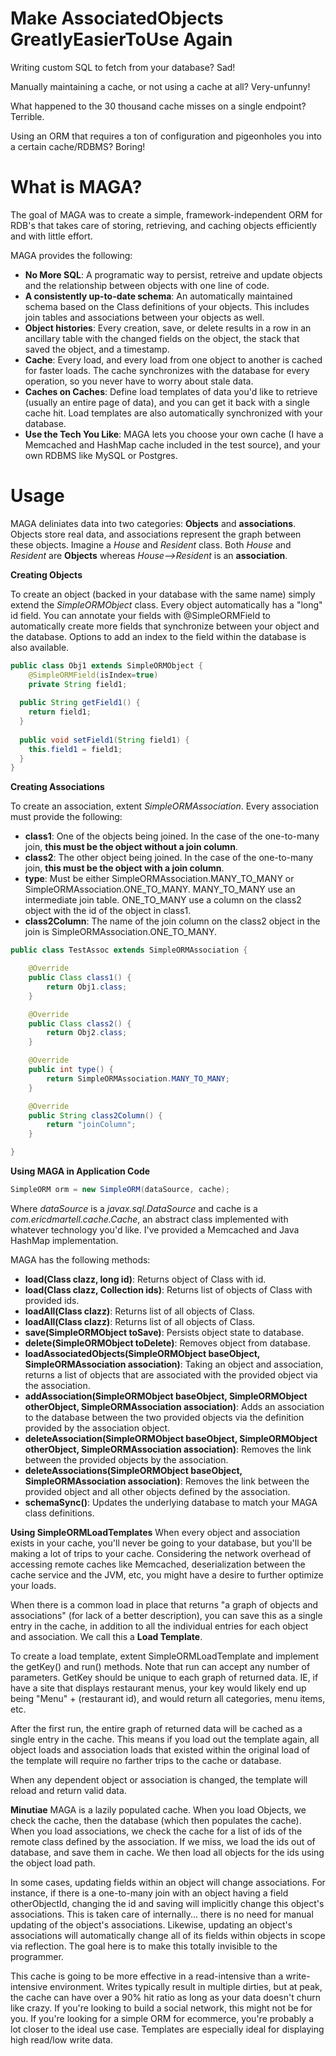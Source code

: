 # Make AssociatedObjects GreatlyEasierToUse Again

Writing custom SQL to fetch from your database?  Sad!

Manually maintaining a cache, or not using a cache at all?  Very-unfunny!

What happened to the 30 thousand cache misses on a single endpoint?  Terrible.

Using an ORM that requires a ton of configuration and pigeonholes you into a certain cache/RDBMS?  Boring!


# What is MAGA?

The goal of MAGA was to create a simple, framework-independent ORM for RDB's that takes care of storing, retrieving, and caching objects efficiently and with little effort.

MAGA provides the following:

* **No More SQL**: A programatic way to persist, retreive and update objects and the relationship between objects with one line of code.
* **A consistently up-to-date schema**: An automatically maintained schema based on the Class definitions of your objects.  This includes join tables and associations between your objects as well.
* **Object histories**: Every creation, save, or delete results in a row in an ancillary table with the changed fields on the object, the stack that saved the object, and a timestamp.
* **Cache**: Every load, and every load from one object to another is cached for faster loads.  The cache synchronizes with the database for every operation, so you never have to worry about stale data.
* **Caches on Caches**: Define load templates of data you'd like to retrieve (usually an entire page of data), and you can get it back with a single cache hit.  Load templates are also automatically synchronized with your database.
* **Use the Tech You Like**: MAGA lets you choose your own cache (I have a Memcached and HashMap cache included in the test source), and your own RDBMS like MySQL or Postgres.


# Usage

MAGA deliniates data into two categories:  **Objects** and **associations**.  Objects store real data, and associations represent the graph between these objects.  Imagine a *House* and *Resident* class.  Both *House* and *Resident* are **Objects** whereas *House-->Resident* is an **association**.

**Creating Objects**

To create an object (backed in your database with the same name) simply extend the *SimpleORMObject* class.  Every object automatically has a "long" id field.  You can annotate your fields with @SimpleORMField to automatically create more fields that synchronize between your object and the database.  Options to add an index to the field within the database is also available.

```java
public class Obj1 extends SimpleORMObject {
	@SimpleORMField(isIndex=true)
	private String field1;
  
  public String getField1() {
    return field1;
  }
  
  public void setField1(String field1) {
    this.field1 = field1;
  }
}

```


**Creating Associations**

To create an association, extent *SimpleORMAssociation*.  Every association must provide the following:

* **class1**: One of the objects being joined.  In the case of the one-to-many join, **this must be the object without a join column**.
* **class2**: The other object being joined.  In the case of the one-to-many join, **this must be the object with a join column**.
* **type**: Must be either SimpleORMAssociation.MANY_TO_MANY or SimpleORMAssociation.ONE_TO_MANY.  MANY_TO_MANY use an intermediate join table.  ONE_TO_MANY use a column on the class2 object with the id of the object in class1.
* **class2Column**:  The name of the join column on the class2 object in the join is SimpleORMAssociation.ONE_TO_MANY.

```java
public class TestAssoc extends SimpleORMAssociation {

	@Override
	public Class class1() {
		return Obj1.class;
	}

	@Override
	public Class class2() {
		return Obj2.class;
	}

	@Override
	public int type() {
		return SimpleORMAssociation.MANY_TO_MANY;
	}

	@Override
	public String class2Column() {
		return "joinColumn";
	}

}
```
**Using MAGA in Application Code**
```java
SimpleORM orm = new SimpleORM(dataSource, cache);
```
Where *dataSource* is a *javax.sql.DataSource* and cache is a *com.ericdmartell.cache.Cache*, an abstract class implemented with whatever technology you'd like.  I've provided a Memcached and Java HashMap implementation.

MAGA has the following methods:
* **load(Class clazz, long id)**: Returns object of Class with id.
* **load(Class clazz, Collection<Long> ids)**: Returns list of objects of Class with provided ids.
* **loadAll(Class clazz)**: Returns list of all objects of Class.
* **loadAll(Class clazz)**: Returns list of all objects of Class.
* **save(SimpleORMObject toSave)**: Persists object state to database.
* **delete(SimpleORMObject toDelete)**: Removes object from database.
* **loadAssociatedObjects(SimpleORMObject baseObject, SimpleORMAssociation association)**: Taking an object and association, returns a list of objects that are associated with the provided object via the association.
* **addAssociation(SimpleORMObject baseObject, SimpleORMObject otherObject, SimpleORMAssociation association)**: Adds an association to the database between the two provided objects via the definition provided by the association object.
* **deleteAssociation(SimpleORMObject baseObject, SimpleORMObject otherObject, SimpleORMAssociation association)**: Removes the link between the provided objects by the association.
* **deleteAssociations(SimpleORMObject baseObject, SimpleORMAssociation association)**: Removes the link between the provided object and all other objects defined by the association.
* **schemaSync()**:  Updates the underlying database to match your MAGA class definitions.

**Using SimpleORMLoadTemplates**
When every object and association exists in your cache, you'll never be going to your database, but you'll be making a lot of trips to your cache.  Considering the network overhead of accessing remote caches like Memcached, deserialization between the cache service and the JVM, etc, you might have a desire to further optimize your loads.

When there is a common load in place that returns "a graph of objects and associations" (for lack of a better description), you can save this as a single entry in the cache, in addition to all the individual entries for each object and association.  We call this a **Load Template**.

To create a load template, extent SimpleORMLoadTemplate and implement the getKey() and run() methods.  Note that run can accept any number of parameters.  GetKey should be unique to each graph of returned data.  IE, if have a site that displays restaurant menus, your key would likely end up being "Menu" + (restaurant id), and would return all categories, menu items, etc.

After the first run, the entire graph of returned data will be cached as a single entry in the cache.  This means if you load out the template again, all object loads and association loads that existed within the original load of the template will require no farther trips to the cache or database.

When any dependent object or association is changed, the template will reload and return valid data.

**Minutiae**
MAGA is a lazily populated cache.  When you load Objects, we check the cache, then the database (which then populates the cache).  When you load associations, we check the cache for a list of ids of the remote class defined by the association.  If we miss, we load the ids out of database, and save them in cache.  We then load all objects for the ids using the object load path.

In some cases, updating fields within an object will change associations.  For instance, if there is a one-to-many join with an object having a field otherObjectId, changing the id and saving will implicitly change this object's associations.  This is taken care of internally... there is no need for manual updating of the object's associations.  Likewise, updating an object's associations will automatically change all of its fields within objects in scope via reflection.  The goal here is to make this totally invisible to the programmer.

This cache is going to be more effective in a read-intensive than a write-intensive environment.  Writes typically result in multiple dirties, but at peak, the cache can have over a 90% hit ratio as long as your data doesn't churn like crazy.  If you're looking to build a social network, this might not be for you.  If you're looking for a simple ORM for ecommerce, you're probably a lot closer to the ideal use case.  Templates are especially ideal for displaying high read/low write data.
